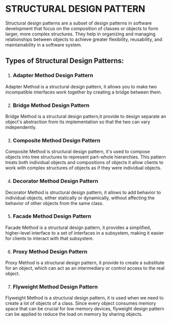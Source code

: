 # STRUCTURAL DESIGN PATTERN

Structural design patterns are a subset of design patterns in software development that focus on the composition of classes or objects to form larger, more complex structures. They help in organizing and managing relationships between objects to achieve greater flexibility, reusability, and maintainability in a software system.

## Types of Structural Design Patterns:
1. ### Adapter Method Design Pattern
Adapter Method is a structural design pattern, it allows you to make two incompatible interfaces work together by creating a bridge between them.

2. ### Bridge Method Design Pattern
Bridge Method is a structural design pattern,it provide to design separate an object's abstraction from its implementation so that the two can vary independently.

3. ### Composite Method Design Pattern
Composite Method is structural design pattern, it's used to compose objects into tree structures to represent part-whole hierarchies. This pattern treats both individual objects and compositions of objects it allow clients to work with complex structures of objects as if they were individual objects.

4. ### Decorator Method Design Pattern
Decorator Method is structural design pattern, it allows to add behavior to individual objects, either statically or dynamically, without affecting the behavior of other objects from the same class.

5. ### Facade Method Design Pattern
Facade Method is a structural design pattern, it provides a simplified, higher-level interface to a set of interfaces in a subsystem, making it easier for clients to interact with that subsystem.

6. ### Proxy Method Design Pattern
Proxy Method is a structural design pattern, it provide to create a substitute for an object, which can act as an intermediary or control access to the real object.

7. ### Flyweight Method Design Pattern
Flyweight Method is a structural design pattern, it is used when we need to create a lot of objects of a class. Since every object consumes memory space that can be crucial for low memory devices, flyweight design pattern can be applied to reduce the load on memory by sharing objects.